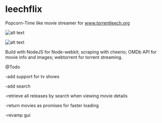# leechflix
Popcorn-Time like movie streamer for www.torrentleech.org

![alt text](http://s2.postimg.org/x94xwsn21/main.png "main")

![alt text](http://s2.postimg.org/6msh7tiux/details.png "det")


Build with NodeJS for Node-webkit; scraping with cheerio; OMDb API for movie info and images; webtorrent for torrent streaming.

@Todo

-add support for tv shows

-add search

-retrieve all releases by search when viewing movie details

-return movies as promises for faster loading

-revamp gui
